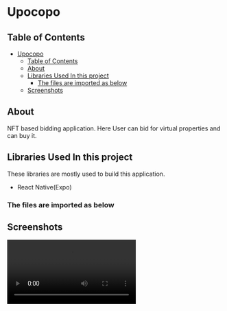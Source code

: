# Upocopo

## Table of Contents

-   [Upocopo](#upocopo)
    -   [Table of Contents](#table-of-contents)
    -   [About](#about)
    -   [Libraries Used In this project ](#libraries-used-in-this-project-)
        -   [The files are imported as below](#the-files-are-imported-as-below)
    -   [Screenshots](#screenshots)

## About<a name = "about"></a>

NFT based bidding application. Here User can bid for virtual properties and can buy it.

## Libraries Used In this project <a name = "technologies"></a>

These libraries are mostly used to build this application.

-   React Native(Expo)

### The files are imported as below

## Screenshots<a name = "screenshots"></a>

![pnr 1](https://res.cloudinary.com/dtt3kvqkh/video/upload/v1676481560/upocopo_smofcs.mp4 "pnr 1")
